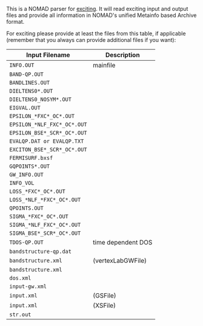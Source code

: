 This is a NOMAD parser for [exciting](http://exciting-code.org/). It will read exciting input and
output files and provide all information in NOMAD's unified Metainfo based Archive format.

For exciting please provide at least the files from this table, if applicable
(remember that you always can provide additional files if you want):

|Input Filename| Description|
|--- | --- |
|`INFO.OUT`| mainfile|
|`BAND-QP.OUT`| |
|`BANDLINES.OUT`| |
|`DIELTENS0*.OUT`| |
|`DIELTENS0_NOSYM*.OUT`| |
|`EIGVAL.OUT`| |
|`EPSILON_*FXC*_OC*.OUT `| |
|`EPSILON_*NLF_FXC*_OC*.OUT`| |
|`EPSILON_BSE*_SCR*_OC*.OUT`| |
|`EVALQP.DAT or EVALQP.TXT`| |
|`EXCITON_BSE*_SCR*_OC*.OUT`| |
|`FERMISURF.bxsf`| |
|`GQPOINTS*.OUT`| |
|`GW_INFO.OUT`| |
|`INFO_VOL       `| |
|`LOSS_*FXC*_OC*.OUT`| |
|`LOSS_*NLF_*FXC*_OC*.OUT`| |
|`QPOINTS.OUT`| |
|`SIGMA_*FXC*_OC*.OUT`| |
|`SIGMA_*NLF_FXC*_OC*.OUT `| |
|`SIGMA_BSE*_SCR*_OC*.OUT `| |
|`TDOS-QP.OUT` | time dependent DOS|
|`bandstructure-qp.dat`| |
|`bandstructure.xml`| (vertexLabGWFile)|
|`bandstructure.xml`| |
|`dos.xml`| |
|`input-gw.xml `| |
|`input.xml`|(GSFile) |
|`input.xml`| (XSFile)|
|`str.out`| |
